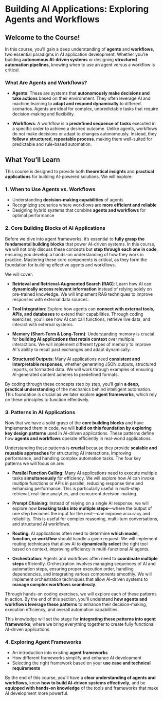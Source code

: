 # Building AI Applications: Exploring Agents and Workflows  

## Welcome to the Course!  

In this course, you'll gain a deep understanding of **agents** and **workflows**, two essential paradigms in AI application development. Whether you're building **autonomous AI-driven systems** or designing **structured automation pipelines**, knowing when to use an agent versus a workflow is critical.  

### What Are Agents and Workflows?  

- **Agents**: These are systems that **autonomously make decisions and take actions** based on their environment. They often leverage AI and machine learning to **adapt and respond dynamically** to different scenarios. Agents are ideal for complex, unpredictable tasks that require decision-making and flexibility.  

- **Workflows**: A workflow is a **predefined sequence of tasks** executed in a specific order to achieve a desired outcome. Unlike agents, workflows do not make decisions or adapt to changes autonomously. Instead, they **follow a structured, repeatable process**, making them well-suited for predictable and rule-based automation.  

## What You’ll Learn  

This course is designed to provide both **theoretical insights** and **practical applications** for building AI-powered solutions. We will explore:  

### 1. **When to Use Agents vs. Workflows**  
   - Understanding **decision-making capabilities** of agents  
   - Recognizing scenarios where workflows are **more efficient and reliable**  
   - Designing hybrid systems that combine **agents and workflows** for optimal performance  

### 2. **Core Building Blocks of AI Applications**  

Before we dive into agent frameworks, it’s essential to **fully grasp the fundamental building blocks** that power AI-driven systems. In this course, we will not only discuss these concepts but **step through each one in code**, ensuring you develop a hands-on understanding of how they work in practice. Mastering these core components is critical, as they form the foundation for building effective agents and workflows.  

We will cover:  

- **Retrieval and Retrieval-Augmented Search (RAG)**: Learn how AI can **dynamically access relevant information** instead of relying solely on pre-trained knowledge. We will implement RAG techniques to improve responses with external data sources.  

- **Tool Integration**: Explore how agents can **connect with external tools, APIs, and databases** to extend their capabilities. Through coding exercises, you'll see how AI can call functions, retrieve live data, and interact with external systems.  

- **Memory (Short-Term & Long-Term)**: Understanding memory is crucial for **building AI applications that retain context** over multiple interactions. We will implement different types of memory to improve AI's ability to recall past exchanges and adapt dynamically.  

- **Structured Outputs**: Many AI applications need **consistent and interpretable responses**, whether generating JSON outputs, structured reports, or formatted data. We will work through examples of ensuring AI-generated content adheres to predefined formats.  

By coding through these concepts step by step, you’ll gain **a deep, practical understanding** of the mechanics behind intelligent automation. This foundation is crucial as we later explore **agent frameworks**, which rely on these principles to function effectively.  

### 3. **Patterns in AI Applications**  

Now that we have a solid grasp of the **core building blocks** and have implemented them in code, we will **build on this foundation by exploring key design patterns** used in AI-driven applications. These patterns define how **agents and workflows** operate efficiently in real-world applications.  

Understanding these patterns is **crucial** because they provide **scalable and reusable approaches** for structuring AI interactions, improving performance, and handling complex automation tasks. The four key patterns we will focus on are:  

- **Parallel Function Calling**: Many AI applications need to execute multiple tasks **simultaneously** for efficiency. We will explore how AI can invoke multiple functions or APIs in parallel, reducing response time and enhancing performance. This is particularly useful in multi-step retrieval, real-time analytics, and concurrent decision-making.  

- **Prompt Chaining**: Instead of relying on a single AI response, we will explore how **breaking tasks into multiple steps**—where the output of one step becomes the input for the next—can improve accuracy and reliability. This is useful for complex reasoning, multi-turn conversations, and structured AI workflows.  

- **Routing**: AI applications often need to determine **which model, function, or workflow** should handle a given request. We will implement routing techniques that allow AI to **dynamically select** the right tool based on context, improving efficiency in multi-functional AI agents.  

- **Orchestration**: Agents and workflows often need to **coordinate multiple steps** efficiently. Orchestration involves managing sequences of AI and automation steps, ensuring proper execution order, handling dependencies, and integrating various components smoothly. We will implement orchestration techniques that allow AI-driven systems to **manage complex workflows seamlessly**.  

Through hands-on coding exercises, we will explore each of these patterns in action. By the end of this section, you'll understand **how agents and workflows leverage these patterns** to enhance their decision-making, execution efficiency, and overall automation capabilities.  

This knowledge will set the stage for **integrating these patterns into agent frameworks**, where we bring everything together to create fully functional AI-driven applications.  


### 4. **Exploring Agent Frameworks**  
   - An introduction into existing **agent frameworks**  
   - How different frameworks simplify and enhance AI development  
   - Selecting the right framework based on your **use case and technical requirements**  

By the end of this course, you'll have a **clear understanding of agents and workflows**, know **how to build AI-driven systems effectively**, and be **equipped with hands-on knowledge** of the tools and frameworks that make AI development more powerful.  
